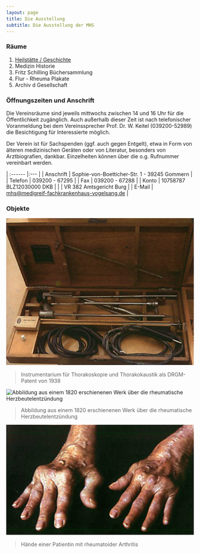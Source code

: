 ```yaml
---
layout: page
title: Die Ausstellung
subtitle: Die Ausstellung der MHS
---
```


### Räume

1. [Heilstätte / Geschichte](heilstaette-geschichte.md)
2. Medizin Historie
3. Fritz Schilling Büchersammlung
4. Flur - Rheuma Plakate
5. Archiv d Gesellschaft

### Öffnungszeiten und Anschrift

Die Vereinsräume sind jeweils mittwochs zwischen 14 und 16 Uhr für die Öffentlichkeit zugänglich. Auch außerhalb dieser Zeit ist nach telefonischer Voranmeldung bei dem Vereinssprecher Prof. Dr. W. Keitel (039200-52989) die Besichtigung für Interessierte möglich.

Der Verein ist für Sachspenden (ggf. auch gegen Entgelt), etwa in Form von älteren medizinischen Geräten oder von Literatur, besonders von Arztbiografien, dankbar.
Einzelheiten können über die o.g. Rufnummer vereinbart werden.

| :------ |:--- |
| Anschrift | Sophie-von-Boetticher-Str. 1 - 39245 Gommern  |
| Telefon   | 039200 - 67295 |
| Fax       | 039200 - 67288 |
| Konto     | 10758787 BLZ12030000 DKB |
|           | VR 382 Amtsgericht Burg |
| E-Mail    | mhs@medigreif-fachkrankenhaus-vogelsang.de |

### Objekte

![Instrumentarium für Thorakoskopie und Thorakokaustik als DRGM-Patent von 1938](/img/mhs/instrumentarium-thorakoskopie-1938.png)
> Instrumentarium für Thorakoskopie und Thorakokaustik als DRGM-Patent von 1938

![Abbildung aus einem 1820 erschienenen Werk über die rheumatische Herzbeutelentzündung](/img/mhs/herzbeutelentzündung-1820.png)
> Abbildung aus einem 1820 erschienenen Werk über die rheumatische Herzbeutelentzündung

![Hände einer Patientin mit rheumatoider Arthritis](/img/mhs/haende-rheumatoider-arthritis.png)
> Hände einer Patientin mit rheumatoider Arthritis

